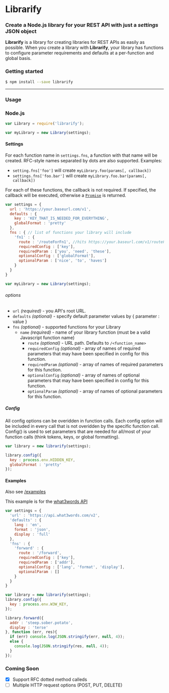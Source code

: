 # Librarify
### Create a Node.js library for your REST API with just a _settings_ JSON object

**Librarify** is a library for creating libraries for REST APIs as easily as possible. When you create a library with **Librarify**, your library has functions to configure parameter requirements and defaults at a per-function and global basis.

### Getting started
```sh
$ npm install --save librarify
```
___
### Usage
### Node.js
```javascript
var Library = require('librarify');

var myLibrary = new Library(settings);
```

#### Settings
For each function name in `settings.fns`, a function with that name will be created. RFC-style names separated by dots are also supported.
Examples:
* `setting.fns['foo']` will create `myLibrary.foo(params[, callback])`
* `settings.fns['foo.bar']` will create `myLibrary.foo.bar(params[, callback])`

For each of these functions, the callback is not required. If specified, the callback will be executed, otherwise a [`Promise`](https://www.npmjs.com/package/promise) is returned.

```javascript
var settings = {
  url : 'https://your.baseurl.com/v1',
  defaults : {
    key : 'KEY_THAT_IS_NEEDED_FOR_EVERYTHING',
    globalFormat : 'pretty'
  },
  fns : { // list of functions your library will include
    'fn1' : {  
      route : '/routeForFn1', //hits https://your.baseurl.com/v1/routeForFn1
      requiredConfig : ['key'],
      requiredParam : ['you', 'need', 'these'],
      optionalConfig : ['globalFormat'],
      optionalParam : ['nice', 'to', 'haves']
    }
  }
}

var myLibrary = new Library(settings);
```
###### options
* `url` _(required)_ - you API's root URL.
* `defaults` _(optional)_ - specify default parameter values by { parameter : value }
* `fns` _(optional)_ - supported functions for your Library
   * `name` _(required)_ - name of your library function (must be a valid Javascript function name)
      * `route`  _(optional)_ - URL path. Defaults to `/<function_name>`
      * `requiredConfig` _(optional)_ - array of names of required parameters that may have been specified in config for this function.
      * `requiredParam` _(optional)_ - array of names of required parameters for this function.
      * `optionalConfig` _(optional)_ - array of names of optional parameters that may have been specified in config for this function.
      * `optionalParam` _(optional)_ - array of names of optional parameters for this function.

##### Config
All config options can be overidden in function calls. Each config option will be included in every call that is not
overidden by the specific function call. Config() is used to set parameters that are needed for all/most of your function calls (think tokens, keys, or global formatting).
```javascript
var library = new librarify(settings);

library.config({
  key : process.env.HIDDEN_KEY,
  globalFormat : 'pretty'
});
```

#### Examples
Also see   [/examples](examples)

This example is for the [what3words API](https://docs.what3words.com/api/v2/)
```javascript
var settings = {
  'url' : 'https://api.what3words.com/v2',
  'defaults' : {
    lang : 'en',
    format : 'json',
    display : 'full'
  },
  'fns' : {
    'forward' : {
      route : '/forward',
      requiredConfig : ['key'],
      requiredParam : ['addr'],
      optionalConfig : ['lang', 'format', 'display'],
      optionalParam : []
    }
  }
}

var library = new librarify(settings);
library.config({
  key : process.env.W3W_KEY,
});

library.forward({
  addr : 'steep.sober.potato',
  display : 'terse'
}, function (err, res){
  if (err) console.log(JSON.stringify(err, null, 4));
  else {
    console.log(JSON.stringify(res, null, 4));
  }
});
```

### Coming Soon
- [x] Support RFC dotted method calleds
- [ ] Multiple HTTP request options (POST, PUT, DELETE)
